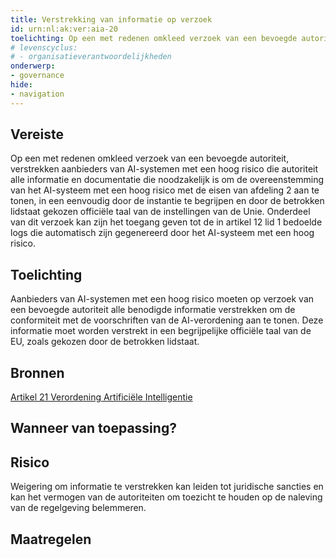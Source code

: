 ```yaml
---
title: Verstrekking van informatie op verzoek 
id: urn:nl:ak:ver:aia-20
toelichting: Op een met redenen omkleed verzoek van een bevoegde autoriteit, verstrekken aanbieders van AI-systemen met een hoog risico die autoriteit alle informatie en documentatie die noodzakelijk is om de overeenstemming van het AI-systeem met een hoog risico met de eisen van afdeling 2 aan te tonen, in een eenvoudig door de instantie te begrijpen en door de betrokken lidstaat gekozen officiële taal van de instellingen van de Unie. Onderdeel van dit verzoek kan zijn het toegang geven tot de in artikel 12 lid 1 bedoelde logs die automatisch zijn gegenereerd door het AI-systeem met een hoog risico. 
# levenscyclus:
# - organisatieverantwoordelijkheden
onderwerp:
- governance
hide:
- navigation
---
```


<!-- tags -->
## Vereiste

Op een met redenen omkleed verzoek van een bevoegde autoriteit, verstrekken aanbieders van AI-systemen met een hoog risico die autoriteit alle informatie en documentatie die noodzakelijk is om de overeenstemming van het AI-systeem met een hoog risico met de eisen van afdeling 2 aan te tonen, in een eenvoudig door de instantie te begrijpen en door de betrokken lidstaat gekozen officiële taal van de instellingen van de Unie.
Onderdeel van dit verzoek kan zijn het toegang geven tot de in artikel 12 lid 1 bedoelde logs die automatisch zijn gegenereerd door het AI-systeem met een hoog risico.


## Toelichting

Aanbieders van AI-systemen met een hoog risico moeten op verzoek van een bevoegde autoriteit alle benodigde informatie verstrekken om de conformiteit met de voorschriften van de AI-verordening aan te tonen.
Deze informatie moet worden verstrekt in een begrijpelijke officiële taal van de EU, zoals gekozen door de betrokken lidstaat.

## Bronnen
[Artikel 21 Verordening Artificiële Intelligentie](https://eur-lex.europa.eu/legal-content/NL/TXT/HTML/?uri=OJ:L_202401689#d1e4098-1-1)

## Wanneer van toepassing?


## Risico

Weigering om informatie te verstrekken kan leiden tot juridische sancties en kan het vermogen van de autoriteiten om toezicht te houden op de naleving van de regelgeving belemmeren.


## Maatregelen

<!-- list_maatregelen vereiste/aia-20-verstrekken-van-informatie-op-verzoek -->
